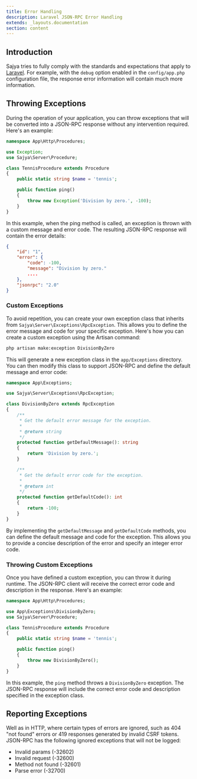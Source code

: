 ```yaml
---
title: Error Handling
description: Laravel JSON-RPC Error Handling
extends: _layouts.documentation
section: content
---
```


## Introduction

Sajya tries to fully comply with the standards and expectations that apply to [Laravel](https://laravel.com/docs/errors). For example, with the `debug` option enabled in the `config/app.php` configuration file, the response error information will contain much more information.

## Throwing Exceptions

During the operation of your application, you can throw exceptions that will be converted into a JSON-RPC response without any intervention required. Here's an example:

```php
namespace App\Http\Procedures;

use Exception;
use Sajya\Server\Procedure;

class TennisProcedure extends Procedure
{
    public static string $name = 'tennis';

    public function ping()
    {
        throw new Exception('Division by zero.', -100);
    }
}
```

In this example, when the ping method is called, an exception is thrown with a custom message and error code.
The resulting JSON-RPC response will contain the error details:

```json
{
    "id": "1",
    "error": {
        "code": -100,
        "message": "Division by zero."
        ....
    },
    "jsonrpc": "2.0"
}
```

### Custom Exceptions

To avoid repetition, you can create your own exception class that inherits from `Sajya\Server\Exceptions\RpcException`.
This allows you to define the error message and code for your specific exception. Here's how you can create a custom exception using the Artisan command:

```bash
php artisan make:exception DivisionByZero
```

This will generate a new exception class in the `app/Exceptions` directory. You can then modify this class to support JSON-RPC and define the default message and error code:

```php
namespace App\Exceptions;

use Sajya\Server\Exceptions\RpcException;

class DivisionByZero extends RpcException
{
    /**
     * Get the default error message for the exception.
     *
     * @return string
     */
    protected function getDefaultMessage(): string
    {
        return 'Division by zero.';
    }

    /**
     * Get the default error code for the exception.
     *
     * @return int
     */
    protected function getDefaultCode(): int
    {
        return -100;
    }
}
```

By implementing the `getDefaultMessage` and `getDefaultCode` methods, you can define the default message and code for the exception.
This allows you to provide a concise description of the error and specify an integer error code.

### Throwing Custom Exceptions

Once you have defined a custom exception, you can throw it during runtime. The JSON-RPC client will receive the correct error code and description in the response. Here's an example:

```php
namespace App\Http\Procedures;

use App\Exceptions\DivisionByZero;
use Sajya\Server\Procedure;

class TennisProcedure extends Procedure
{
    public static string $name = 'tennis';

    public function ping()
    {
        throw new DivisionByZero();
    }
}
```

In this example, the `ping` method throws a `DivisionByZero` exception. The JSON-RPC response will include the correct error code and description specified in the exception class.



## Reporting Exceptions

Well as in HTTP, where certain types of errors are ignored, such as 404 "not found" errors or 419 responses generated by invalid CSRF tokens. JSON-RPC has the following ignored exceptions that will not be logged:


- Invalid params (-32602)
- Invalid request (-32600)
- Method not found (-32601)
- Parse error (-32700)
